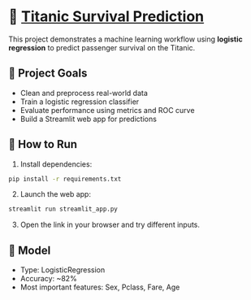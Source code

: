 # 🚢 [Titanic Survival Prediction](https://logistic-regression-titanic.streamlit.app/)

This project demonstrates a machine learning workflow using **logistic regression** to predict passenger survival on the Titanic.

## 📌 Project Goals
- Clean and preprocess real-world data
- Train a logistic regression classifier
- Evaluate performance using metrics and ROC curve
- Build a Streamlit web app for predictions

## 🚀 How to Run

1. Install dependencies:

```bash
pip install -r requirements.txt
```

2. Launch the web app:

```bash
streamlit run streamlit_app.py
```

3. Open the link in your browser and try different inputs.

## 🧠 Model
- Type: LogisticRegression 
- Accuracy: ~82% 
- Most important features: Sex, Pclass, Fare, Age
